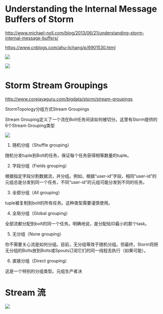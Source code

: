 

# Understanding the Internal Message Buffers of Storm

http://www.michael-noll.com/blog/2013/06/21/understanding-storm-internal-message-buffers/

https://www.cnblogs.com/ahu-lichang/p/6901530.html

![](http://www.michael-noll.com/assets/uploads/storm-internal-message-queues.png)

![](https://images2015.cnblogs.com/blog/1110462/201705/1110462-20170524162219419-1153066999.png)


# Storm Stream Groupings

http://www.corejavaguru.com/bigdata/storm/stream-groupings

StormTopology分组方式Stream Groupings

Stream Grouping定义了一个流在Bolt任务间该如何被切分。这里有Storm提供的6个Stream Grouping类型

![](http://www.corejavaguru.com/assets/images/content/storm-fields-grouping.jpg)

1. 随机分组（Shuffle grouping）

随机分发tuple到Bolt的任务，保证每个任务获得相等数量的tuple。

2. 字段分组（Fields grouping）

根据指定字段分割数据流，并分组。例如，根据“user-id”字段，相同“user-id”的元组总是分发到同一个任务，不同“user-id”的元组可能分发到不同的任务。

3. 全部分组（All grouping）

tuple被复制到bolt的所有任务。这种类型需要谨慎使用。

4. 全局分组（Global grouping）

全部流都分配到bolt的同一个任务。明确地说，是分配给ID最小的那个task。

5. 无分组（None grouping）

你不需要关心流是如何分组。目前，无分组等效于随机分组。但最终，Storm将把无分组的Bolts放到Bolts或Spouts订阅它们的同一线程去执行（如果可能）。

6. 直接分组（Direct grouping）

这是一个特别的分组类型。元组生产者决

# Stream 流

![](http://www.corejavaguru.com/assets/images/content/storm-stream-groupings.png)

 
